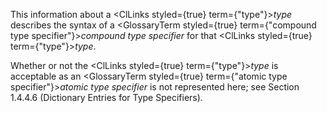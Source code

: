 This information about a <ClLinks styled={true} term={"type"}><i>type</i></ClLinks> describes the syntax of a <GlossaryTerm styled={true} term={"compound type specifier"}><i>compound type specifier</i></GlossaryTerm> for that <ClLinks styled={true} term={"type"}><i>type</i></ClLinks>. 



Whether or not the <ClLinks styled={true} term={"type"}><i>type</i></ClLinks> is acceptable as an <GlossaryTerm styled={true} term={"atomic type specifier"}><i>atomic type specifier</i></GlossaryTerm> is not represented here; see Section 1.4.4.6 (Dictionary Entries for Type Specifiers). 



